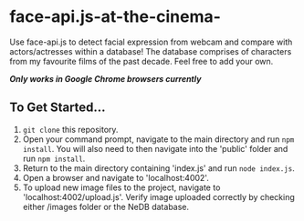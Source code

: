 # face-api.js-at-the-cinema-

Use face-api.js to detect facial expression from webcam and compare with actors/actresses within a database! The database comprises of characters from my favourite films of the past decade. Feel free to add your own.

***Only works in Google Chrome browsers currently***

## To Get Started...

1. `git clone` this repository.
2. Open your command prompt, navigate to the main directory and run `npm install`. You will also need to then navigate into the 'public' folder and run `npm install`.
3. Return to the main directory containing 'index.js' and run `node index.js`.
4. Open a browser and navigate to 'localhost:4002'.
5. To upload new image files to the project, navigate to 'localhost:4002/upload.js'. Verify image uploaded correctly by checking either /images folder or the NeDB database. 
